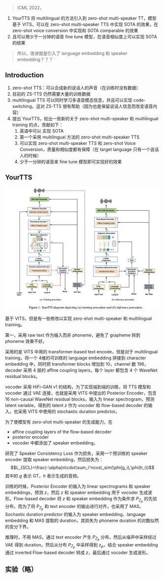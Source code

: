 > ICML 2022，

1. YourTTS 将 multilingual 的方法引入到 zero-shot multi-speaker TT，模型基于 VITS，可以在 zero-shot multi-speaker TTS 中实现 SOTA 的效果，在 zero-shot voice conversion 中实现和 SOTA comparable 的效果
2. 且可以用少于一分钟的语音 fine tune 模型，在语音相似度上可以实现 SOTA 的结果

> 所以，改进就是引入了 language embedding 和 speaker embedding？？？

## Introduction

1. zero-shot TTS：可以合成新的说话人的声音（在训练时没有数据）
2. 目前的 ZS-TTS 仍然需要大量的训练数据
3. multilingual TTS 可以同时学习多语音模态信息，并且可以实现 code-switching，这对 ZS-TTS 很有帮助（因为也是保留说话人信息而改变语音内容）
4. 提出 YourTTS，给出一些新的关于 zero-shot multi-speaker 和  multilingual training 的点，贡献如下：
	1. 英语中可以 实现 SOTA
	2. 第一个采用 multilingual  方法的 zero-shot multi-speaker TTS
	3. 可以实现 zero-shot multi-speaker TTS 和 zero-shot Voice Conversion，质量和相似度都有保障（在 target language 只有一个说话人的时候）
	4. 少于一分钟的语音来 fine tune 模型即可实现好的效果

## YourTTS

![](image/Pasted%20image%2020230927095536.png)

基于 VITS，但是有一些修改以实现 zero-shot multi-speaker 和 multilingual training。

第一，采用 raw text 作为输入而非 phoneme，避免了 grapheme 转到  phoneme 效果不好。

采用的是 VITS 中用的 transformer-based text encode，但是对于 multilingual training，将一个 4维的可训练的 language embedding 拼接到 character embedding 中，同时把 transformer blocks 增加到 10，channel 数 196，decoder 采用 4 层的 affine coupling layers，每个 layer 都包含 4 个 WaveNet residual blocks。

vocoder 采用 HiFi-GAN v1 的结构，为了实现端到端的训练，将 TTS 模型和 vocoder 通过 VAE 连接，也就是采用 VITS 中提出的 Posterior Encoder，包含 16 non-causal WaveNet residual blocks，输入为 linear spectrogram，预测 latent variable，得到的 latent $z$ 作为 vocoder 和 flow-based decoder 的输入。也采用 VITS 中使用的 stochastic duration predictor。

为了使模型有 zero-shot multi-speaker 的生成能力，在
+ affine coupling layers of the flow-based decoder
+  posterior encoder
+ vocoder 
中都添加了 speaker embedding。

研究了 Speaker Consistency Loss 作为损失，采用一个预训练的 speaker encoder 提取 speaker embedding，然后损失为：
$$L_{SCL}=\frac{-\alpha}n\cdot\sum_i^ncos\_sim(\phi(g_i),\phi(h_i))$$
其中的 $g$ 表示 GT，$h$ 表示生成的音频。

训练的时候，Posterior Encoder 的输入为 linear spectrograms 和 speaker embeddings，预测 $z$，然后 $z$ 和 speaker embedding 用于 vocoder 生成波形。Flow-based decoder 将 $z$ 和 speaker embedding 作为条件求 $P_{Z_p}$ 的先验分布，而为了将 $P_{Z_p}$ 和 text encoder 的输出进行对齐，也采用了 MAS。Sochastic duration predictor 的输入为 speaker embedding、language embedding 和 MAS 提取的 duration，其损失为 phoneme duration 的对数似然的变分下界。

推理时，不用 MAS，通过 text encoder 产生 $P_{Z_p}$ 分布，然后从噪声中采样经过 VAE 得到 duration，然后从分布 $P_{Z_p}$ 中采样得到 $z_p$，结合 speaker embedding 通过 inverted Flow-based decoder 转成 $z$，最后通过 vocoder 生成波形。

## 实验（略）
